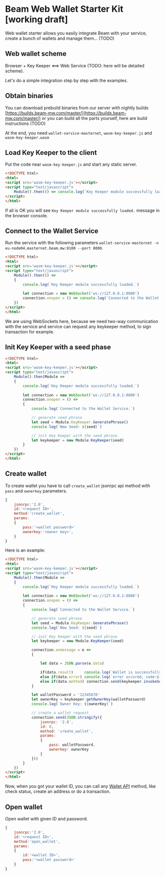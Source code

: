 

# Beam Web Wallet Starter Kit [working draft]

Web wallet starter allows you easily integrate Beam with your service, create a bunch of wallets and manage them... (TODO)
## Web wallet scheme
Browser + Key Keeper <==> Web Service
(TODO: here will be detailed scheme).

Let's do a simple integration step by step with the examples.

## Obtain binaries
You can download prebuild binaries from our server with nightly builds [https://builds.beam-mw.com/master/](https://builds.beam-mw.com/master/) or you can build all the parts yourself, here are build instructions (TODO)

At the end, you need `wallet-service-masternet`, `wasm-key-keeper.js` and `wasm-key-keeper.wasm`

## Load Key Keeper to the client
Put the code near `wasm-key-keeper.js` and start any static server.
```html
<!DOCTYPE html>
<html>
<script src='wasm-key-keeper.js'></script>
<script type="text/javascript">
	Module().then(() => console.log(`Key Keeper module successfully loaded.`))
</script>
</html>
```
If all is OK you will see `Key Keeper module successfully loaded.` message in the browser console.

## Connect to the Wallet Service
Run the service with the following parameters `wallet-service-masternet -n eu-node04.masternet.beam.mw:8100 --port 8080`.
```html
<!DOCTYPE html>
<html>
<script src='wasm-key-keeper.js'></script>
<script type="text/javascript">
	Module().then(() => 
	{
		console.log(`Key Keeper module successfully loaded.`)
		
		let connection = new WebSocket('ws://127.0.0.1:8080')
		connection.onopen = () => console.log(`Connected to the Wallet Servce.`)
	})
</script>
</html>
```
We are using WebSockets here, because we need two-way communication with the service and service can request any keykeeper method, to sign transaction for example.

## Init Key Keeper with a seed phase
```html
<!DOCTYPE html>
<html>
<script src='wasm-key-keeper.js'></script>
<script type="text/javascript">
	Module().then(Module => 
	{
		console.log(`Key Keeper module successfully loaded.`)
		
		let connection = new WebSocket('ws://127.0.0.1:8080')
		connection.onopen = () => 
		{
			console.log(`Connected to the Wallet Service.`)

			// generate seed phrase
			let seed = Module.KeyKeeper.GeneratePhrase()
			console.log(`New Seed: ${seed}`)

			// init Key Keeper with the seed phrase
			let keykeeper = new Module.KeyKeeper(seed)
		}
	})
</script>
</html>
```

## Create wallet
To create wallet you have to call `create_wallet` jsonrpc api method with `pass` and `ownerkey` parameters.
```js
{
	jsonrpc:'2.0',
	id:'<request ID>',
	method:'create_wallet',
	params:
	{
		pass:'<wallet password>'
		ownerkey:'<owner key>',
	}
}
```
Here is an example:
```html
<!DOCTYPE html>
<html>
<script src='wasm-key-keeper.js'></script>
<script type="text/javascript">
    Module().then(Module => 
    {
        console.log(`Key Keeper module successfully loaded.`)
        
        let connection = new WebSocket('ws://127.0.0.1:8080')
        connection.onopen = () => 
        {
            console.log(`Connected to the Wallet Service.`)

            // generate seed phrase
            let seed = Module.KeyKeeper.GeneratePhrase()
            console.log(`New Seed: ${seed}`)

            // init Key Keeper with the seed phrase
            let keykeeper = new Module.KeyKeeper(seed)

            connection.onmessage = e => 
            {

                let data = JSON.parse(e.data)

                if(data.result)     console.log(`Wallet is successfully created, your ID: ${data.result}`)
                else if(data.error) console.log(`error occured, code:${data.error.code} text:${data.error.data}`)
                else if(data.method) connection.send(keykeeper.invokeServiceMethod(e.data))
            }

            let walletPassword = '12345678'
            let ownerKey = keykeeper.getOwnerKey(walletPassword)
            console.log(`Owner Key: ${ownerKey}`)

            // create a wallet request
            connection.send(JSON.stringify({
                jsonrpc: '2.0',
                id: 0,
                method: 'create_wallet',
                params:
                {
                    pass: walletPassword,
                    ownerkey: ownerKey
                }
            }))
        }
    })
</script>
</html>
```
Now, when you got your wallet ID, you can call any [Wallet API](https://github.com/BeamMW/beam/wiki/Beam-wallet-protocol-API#api) method, like check status, create an address or do a transaction.

## Open wallet
Open wallet with given ID and password.
```js
{
	jsonrpc:'2.0',
	id:'<request ID>',
	method:'open_wallet',
	params:
	{
		id:'<wallet ID>',
		pass:'<wallet password>'
	}
}
```
